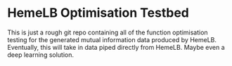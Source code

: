 # HemeLB Optimisation Testbed

This is just a rough git repo containing all of the function optimisation testing for the generated mutual information data produced by HemeLB. 
Eventually, this will take in data piped directly from HemeLB. Maybe even a deep learning solution. 
